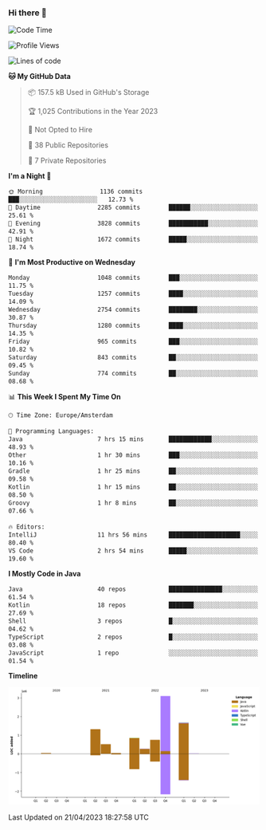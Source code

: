 ### Hi there 👋


<!--START_SECTION:waka-->
![Code Time](http://img.shields.io/badge/Code%20Time-3%2C173%20hrs%2040%20mins-blue)

![Profile Views](http://img.shields.io/badge/Profile%20Views-0-blue)

![Lines of code](https://img.shields.io/badge/From%20Hello%20World%20I%27ve%20Written-8.5%20million%20lines%20of%20code-blue)

**🐱 My GitHub Data** 

> 📦 157.5 kB Used in GitHub's Storage 
 > 
> 🏆 1,025 Contributions in the Year 2023
 > 
> 🚫 Not Opted to Hire
 > 
> 📜 38 Public Repositories 
 > 
> 🔑 7 Private Repositories 
 > 
**I'm a Night 🦉** 

```text
🌞 Morning                1136 commits        ███░░░░░░░░░░░░░░░░░░░░░░   12.73 % 
🌆 Daytime                2285 commits        ██████░░░░░░░░░░░░░░░░░░░   25.61 % 
🌃 Evening                3828 commits        ███████████░░░░░░░░░░░░░░   42.91 % 
🌙 Night                  1672 commits        █████░░░░░░░░░░░░░░░░░░░░   18.74 % 
```
📅 **I'm Most Productive on Wednesday** 

```text
Monday                   1048 commits        ███░░░░░░░░░░░░░░░░░░░░░░   11.75 % 
Tuesday                  1257 commits        ████░░░░░░░░░░░░░░░░░░░░░   14.09 % 
Wednesday                2754 commits        ████████░░░░░░░░░░░░░░░░░   30.87 % 
Thursday                 1280 commits        ████░░░░░░░░░░░░░░░░░░░░░   14.35 % 
Friday                   965 commits         ███░░░░░░░░░░░░░░░░░░░░░░   10.82 % 
Saturday                 843 commits         ██░░░░░░░░░░░░░░░░░░░░░░░   09.45 % 
Sunday                   774 commits         ██░░░░░░░░░░░░░░░░░░░░░░░   08.68 % 
```


📊 **This Week I Spent My Time On** 

```text
🕑︎ Time Zone: Europe/Amsterdam

💬 Programming Languages: 
Java                     7 hrs 15 mins       ████████████░░░░░░░░░░░░░   48.93 % 
Other                    1 hr 30 mins        ███░░░░░░░░░░░░░░░░░░░░░░   10.16 % 
Gradle                   1 hr 25 mins        ██░░░░░░░░░░░░░░░░░░░░░░░   09.58 % 
Kotlin                   1 hr 15 mins        ██░░░░░░░░░░░░░░░░░░░░░░░   08.50 % 
Groovy                   1 hr 8 mins         ██░░░░░░░░░░░░░░░░░░░░░░░   07.66 % 

🔥 Editors: 
IntelliJ                 11 hrs 56 mins      ████████████████████░░░░░   80.40 % 
VS Code                  2 hrs 54 mins       █████░░░░░░░░░░░░░░░░░░░░   19.60 % 
```

**I Mostly Code in Java** 

```text
Java                     40 repos            ███████████████░░░░░░░░░░   61.54 % 
Kotlin                   18 repos            ███████░░░░░░░░░░░░░░░░░░   27.69 % 
Shell                    3 repos             █░░░░░░░░░░░░░░░░░░░░░░░░   04.62 % 
TypeScript               2 repos             █░░░░░░░░░░░░░░░░░░░░░░░░   03.08 % 
JavaScript               1 repo              ░░░░░░░░░░░░░░░░░░░░░░░░░   01.54 % 
```



**Timeline**

![Lines of Code chart](https://raw.githubusercontent.com/powercasgamer/powercasgamer/master/assets/bar_graph.png)


 Last Updated on 21/04/2023 18:27:58 UTC
<!--END_SECTION:waka-->

